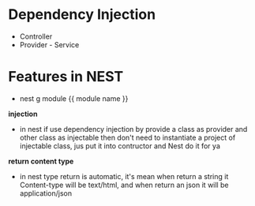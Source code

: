 # Dependency Injection
 - Controller
 - Provider - Service


# Features in NEST
 - nest g module {{ module name }}

 **injection**
 - in nest if use dependency injection by provide a class as provider and other class as injectable then don't need to instantiate a project of injectable class, jus put it into contructor and Nest do it for ya

 **return content type**
 - in nest type return is automatic, it's mean when return a string it Content-type will be text/html, and when return an json it will be application/json
 
